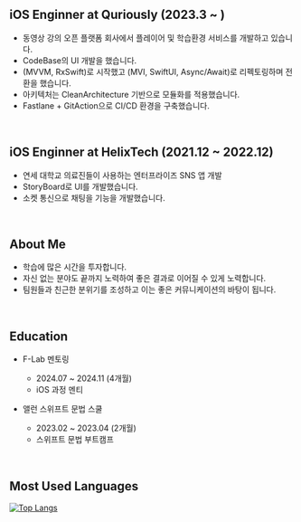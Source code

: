 ## iOS Enginner at Quriously (2023.3 ~ )
- 동영상 강의 오픈 플랫폼 회사에서 플레이어 및 학습환경 서비스를 개발하고 있습니다.
- CodeBase의 UI 개발을 했습니다.
- (MVVM, RxSwift)로 시작했고 (MVI, SwiftUI, Async/Await)로 리펙토링하며 전환을 했습니다.
- 아키텍처는 CleanArchitecture 기반으로 모듈화를 적용했습니다.
- Fastlane + GitAction으로 CI/CD 환경을 구축했습니다.

<br>

## iOS Enginner at HelixTech (2021.12 ~ 2022.12)
- 연세 대학교 의료진들이 사용하는 엔터프라이즈 SNS 앱 개발
- StoryBoard로 UI를 개발했습니다.
- 소켓 통신으로 채팅을 기능을 개발했습니다.

<br>

## About Me
- 학습에 많은 시간을 투자합니다.
- 자신 없는 분야도 끝까지 노력하여 좋은 결과로 이어질 수 있게 노력합니다.
- 팀원들과 친근한 분위기를 조성하고 이는 좋은 커뮤니케이션의 바탕이 됩니다.

<br>

## Education

- F-Lab 멘토링
  - 2024.07 ~ 2024.11 (4개월)
  - iOS 과정 멘티


- 앨런 스위프트 문법 스쿨
  - 2023.02 ~ 2023.04 (2개월)
  - 스위프트 문법 부트캠프

<br>

## Most Used Languages
[![Top Langs](https://github-readme-stats.vercel.app/api/top-langs/?username=junlight94)](https://github.com/anuraghazra/github-readme-stats)
